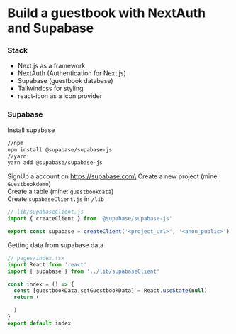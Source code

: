 # Build a guestbook with NextAuth and Supabase

### Stack

-   Next.js as a framework
-   NextAuth (Authentication for Next.js)
-   Supabase (guestbook database)
-   Tailwindcss for styling
-   react-icon as a icon provider

### Supabase

Install supabase

```bash
//npm
npm install @supabase/supabase-js
//yarn
yarn add @supabase/supabase-js
```

SignUp a account on https://supabase.com\
Create a new project (mine: `Guestbookdemo`)\
Create a table (mine: `guestbookdata`)\
Create `supabaseClient.js` in `/lib`

```js
// lib/supabaseClient.js
import { createClient } from '@supabase/supabase-js'

export const supabase = createClient('<project_url>', '<anon_public>')
```

Getting data from supabase data

```js
// pages/index.tsx
import React from 'react'
import { supabase } from '../lib/supabaseClient'

const index = () => {
  const [guestbookData,setGuestbookData] = React.useState(null)
  return (

  )
}
export default index
```
